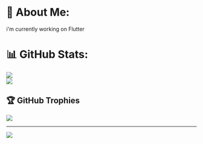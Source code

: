 # 💫 About Me:
i'm currently working on Flutter

# 📊 GitHub Stats:
![](https://github-readme-streak-stats.herokuapp.com/?user=the-razib&theme=dark&hide_border=false)<br/>
![](https://github-readme-stats.vercel.app/api/top-langs/?username=the-razib&theme=dark&hide_border=false&include_all_commits=false&count_private=false&layout=compact)

## 🏆 GitHub Trophies
![](https://github-profile-trophy.vercel.app/?username=the-razib&theme=shadow_green&no-frame=false&no-bg=true&margin-w=4)


---
[![](https://visitcount.itsvg.in/api?id=the-razib&icon=6&color=0)](https://visitcount.itsvg.in)

<!-- Proudly created with GPRM ( https://gprm.itsvg.in ) -->
